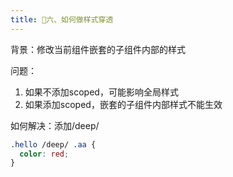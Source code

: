 ```yaml
---
title: 🌹六、如何做样式穿透
---
```


背景：修改当前组件嵌套的子组件内部的样式

问题：

1. 如果不添加scoped，可能影响全局样式
2. 如果添加scoped，嵌套的子组件内部样式不能生效

如何解决：添加/deep/

```css
.hello /deep/ .aa {
  color: red;
}
```


